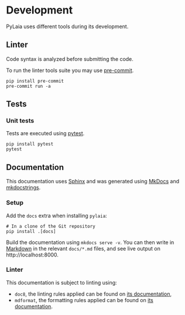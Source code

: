 # Development

PyLaia uses different tools during its development.

## Linter

Code syntax is analyzed before submitting the code.

To run the linter tools suite you may use [pre-commit](https://pre-commit.com).

```shell
pip install pre-commit
pre-commit run -a
```

## Tests

### Unit tests

Tests are executed using [pytest](https://pytest.org).

```shell
pip install pytest
pytest
```

## Documentation

This documentation uses [Sphinx](http://www.sphinx-doc.org/) and was generated using [MkDocs](https://mkdocs.org/) and [mkdocstrings](https://mkdocstrings.github.io/).

### Setup

Add the `docs` extra when installing `pylaia`:

```shell
# In a clone of the Git repository
pip install .[docs]
```

Build the documentation using `mkdocs serve -v`. You can then write in [Markdown](https://www.markdownguide.org/) in the relevant `docs/*.md` files, and see live output on http://localhost:8000.

### Linter

This documentation is subject to linting using:

- `doc8`, the linting rules applied can be found on [its documentation][1],
- `mdformat`, the formatting rules applied can be found on [its documentation][2].

[1]: https://doc8.readthedocs.io/en/latest/readme.html#usage
[2]: https://mdformat.readthedocs.io/en/stable/users/style.html
